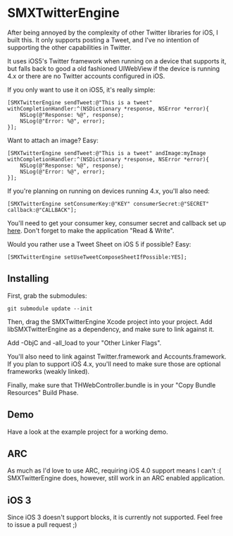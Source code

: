# SMXTwitterEngine

After being annoyed by the complexity of other Twitter libraries for iOS, I built this. It only
supports posting a Tweet, and I've no intention of supporting the other capabilities in Twitter.

It uses iOS5's Twitter framework when running on a device that supports it, but falls back
to good a old fashioned UIWebView if the device is running 4.x or there are no Twitter accounts
configured in iOS.

If you only want to use it on iOS5, it's really simple:

``` objc
[SMXTwitterEngine sendTweet:@"This is a tweet" withCompletionHandler:^(NSDictionary *response, NSError *error){
	NSLog(@"Response: %@", response);
	NSLog(@"Error: %@", error);
}];
```

Want to attach an image? Easy:

``` objc
[SMXTwitterEngine sendTweet:@"This is a tweet" andImage:myImage withCompletionHandler:^(NSDictionary *response, NSError *error){
	NSLog(@"Response: %@", response);
	NSLog(@"Error: %@", error);
}];
```

If you're planning on running on devices running 4.x, you'll also need:

``` objc
[SMXTwitterEngine setConsumerKey:@"KEY" consumerSecret:@"SECRET" callback:@"CALLBACK"];
```

You'll need to get your consumer key, consumer secret and callback set up [here](http://dev.twitter.com/apps). 
Don't forget to make the application "Read & Write".

Would you rather use a Tweet Sheet on iOS 5 if possible? Easy:

``` objc
[SMXTwitterEngine setUseTweetComposeSheetIfPossible:YES];
```

## Installing

First, grab the submodules:

```
git submodule update --init
```

Then, drag the SMXTwitterEngine Xcode project into your project. Add libSMXTwitterEngine as a dependency,
and make sure to link against it.

Add -ObjC and -all_load to your "Other Linker Flags".

You'll also need to link against Twitter.framework and Accounts.framework. If you plan to support iOS 4.x, you'll
need to make sure those are optional frameworks (weakly linked).

Finally, make sure that THWebController.bundle is in your "Copy Bundle Resources" Build Phase.

## Demo

Have a look at the example project for a working demo.

## ARC

As much as I'd love to use ARC, requiring iOS 4.0 support means I can't :(
SMXTwitterEngine does, however, still work in an ARC enabled application.

## iOS 3

Since iOS 3 doesn't support blocks, it is currently not supported. Feel free to issue a pull request ;)